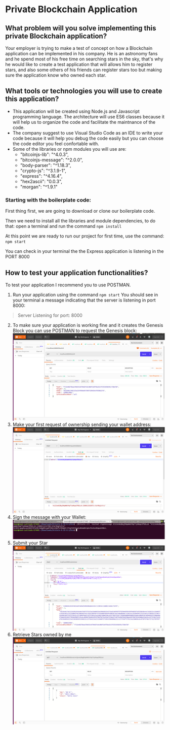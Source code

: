 # Private Blockchain Application

## What problem will you solve implementing this private Blockchain application?

Your employer is trying to make a test of concept on how a Blockchain application can be implemented in his company.
He is an astronomy fans and he spend most of his free time on searching stars in the sky, that's why he would like
to create a test application that will allows him to register stars, and also some others of his friends can register stars
too but making sure the application know who owned each star.

## What tools or technologies you will use to create this application?

- This application will be created using Node.js and Javascript programming language. The architecture will use ES6 classes
because it will help us to organize the code and facilitate the maintnance of the code.
- The company suggest to use Visual Studio Code as an IDE to write your code because it will help you debug the code easily
but you can choose the code editor you feel confortable with.
- Some of the libraries or npm modules you will use are:
    - "bitcoinjs-lib": "^4.0.3",
    - "bitcoinjs-message": "^2.0.0",
    - "body-parser": "^1.18.3",
    - "crypto-js": "^3.1.9-1",
    - "express": "^4.16.4",
    - "hex2ascii": "0.0.3",
    - "morgan": "^1.9.1"


### Starting with the boilerplate code:

First thing first, we are going to download or clone our boilerplate code.

Then we need to install all the libraries and module dependencies, to do that: open a terminal and run the command `npm install`

At this point we are ready to run our project for first time, use the command: `npm start`

You can check in your terminal the the Express application is listening in the PORT 8000

## How to test your application functionalities?

To test your application I recommend you to use POSTMAN.

1. Run your application using the command `npm start`
You should see in your terminal a message indicating that the server is listening in port 8000:
> Server Listening for port: 8000

2. To make sure your application is working fine and it creates the Genesis Block you can use POSTMAN to request the Genesis block:
    ![Request: http://localhost:8000/block/0 ](screenshots/request-genesis.png)
3. Make your first request of ownership sending your wallet address:
    ![Request: http://localhost:8000/requestValidation ](screenshots/request-ownership.png)
4. Sign the message with your Wallet:
    ![Use the Wallet to sign a message](screenshots/sign-message.png)
5. Submit your Star
     ![Request: http://localhost:8000/submitstar](screenshots/submit-star.png)
6. Retrieve Stars owned by me
    ![Request: http://localhost:8000/blocks/<WALLET_ADDRESS>](screenshots/retrieve-stars.png)